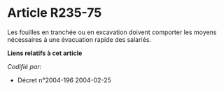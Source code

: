 # Article R235-75

Les fouilles en tranchée ou en excavation doivent comporter les moyens nécessaires à une évacuation rapide des salariés.

**Liens relatifs à cet article**

_Codifié par_:

  - Décret n°2004-196 2004-02-25
